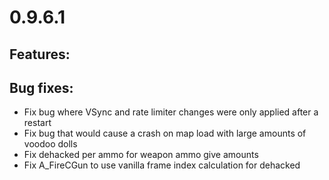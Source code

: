 # 0.9.6.1

## Features:

## Bug fixes:
  - Fix bug where VSync and rate limiter changes were only applied after a restart
  - Fix bug that would cause a crash on map load with large amounts of voodoo dolls
  - Fix dehacked per ammo for weapon ammo give amounts
  - Fix A_FireCGun to use vanilla frame index calculation for dehacked